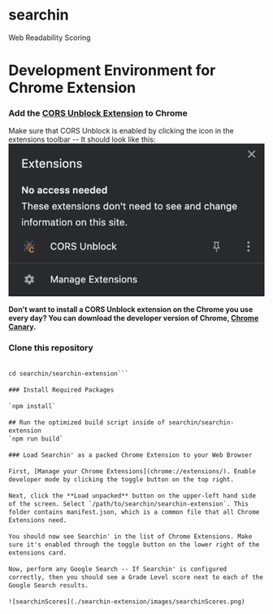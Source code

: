 # searchin
Web Readability Scoring

# Development Environment for Chrome Extension 

### Add the [CORS Unblock Extension](https://chrome.google.com/webstore/detail/cors-unblock/lfhmikememgdcahcdlaciloancbhjino?hl=en) to Chrome
Make sure that CORS Unblock is enabled by clicking the icon in the extensions toolbar -- It should look like this:
![Cors Unblock Icon](corsUnblock.png)

**Don't want to install a CORS Unblock extension on the Chrome you use every day? You can download the developer version of Chrome, [Chrome Canary](https://www.google.com/intl/en/chrome/canary/?brand=KERZ#eula).**


### Clone this repository 

```git clone https://github.com/Samuel-Nathanson/searchin.git

cd searchin/searchin-extension```

### Install Required Packages

`npm install`

## Run the optimized build script inside of searchin/searchin-extension
`npm run build`

### Load Searchin' as a packed Chrome Extension to your Web Browser

First, [Manage your Chrome Extensions](chrome://extensions/). Enable developer mode by clicking the toggle button on the top right. 

Next, click the **Load unpacked** button on the upper-left hand side of the screen. Select `/path/to/searchin/searchin-extension`. This folder contains manifest.json, which is a common file that all Chrome Extensions need. 

You should now see Searchin' in the list of Chrome Extensions. Make sure it's enabled through the toggle button on the lower right of the extensions card. 

Now, perform any Google Search -- If Searchin' is configured correctly, then you should see a Grade Level score next to each of the Google Search results.

![searchinScores](./searchin-extension/images/searchinScores.png)


